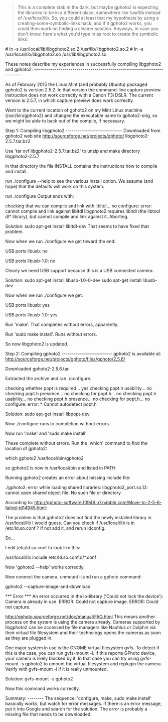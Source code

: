 > This is a complete stab in the dark, but maybe gphoto2 is expecting the libraries to be in a different place, somewhere like /usr/lib instead of /usr/local/lib. So, you could at least test my hypothesis by using a creating-some-symbolic-links hack, and if it gphoto2 works, you could then work on finding a cleaner solution. Anyways, in case you don't know, here's what you'd type in as root to create the symbolic links:

\# ln -s /usr/local/lib/libgphoto2.so.2 /usr/lib/libgphoto2.so.2
\# ln -s /usr/local/lib/libgphoto2.so /usr/lib/libgphoto2.so

These notes describe my experiences in successfully compiling libgphoto2 
and gphoto2. 
\------------------------------------------------------------------------ 

As of February 2015 the Linux Mint (and probably Ubuntu) packaged gphoto2 is 
version 2.5.2.  In that version the command-line capture preview instruction 
does not work correctly with a Canon T3i DSLR.  The current version is 
2.5.7, in which capture preview does work correctly. 

Went to the current location of gphoto2 on my Mint Linux machine 
(/usr/bin/gphoto2) and changed the executable name to gphoto2-orig, so we 
might be able to back out of the compile, if necessary. 

Step 1: Compiling libgphoto2 
\---------------------------- 
Downloaded from gphoto2 web site http://sourceforge.net/projects/gphoto/
libgphoto2-2.5.7.tar.bz2 

Use 'tar xvf libgphoto2-2.5.7.tar.bz2' to unzip and make directory 
libgphoto2-2.5.7 

In that directory the file INSTALL contains the instructions how to 
compile and install. 

run ./configure --help 
to see the various install option. We assume (and hope) that the defaults 
will work on this system. 

run ./configure 
Output ends with: 

checking that we can compile and link with libltdl... no 
configure: error: cannot compile and link against libltdl 
libgphoto2 requires libltdl (the libtool dl* library), 
but cannot compile and link against it. 
Aborting. 

Solution: 
sudo apt-get install libltdl-dev 
That seems to have fixed that problem. 

Now when we run ./configure we get toward the end: 

 USB ports 
  libusb:             no 

 USB ports 
  libusb-1.0:           no 

Clearly we need USB support because this is a USB connected camera. 

Solution: 
sudo apt-get install libusb-1.0-0-dev 
sudo apt-get install libusb-dev 

Now when we run ./configure we get: 

 USB ports 
  libusb:             yes 

 USB ports 
  libusb-1.0:           yes 

Run 'make'. That completes without errors, apparently. 

Run 'sudo make install'. Runs without errors. 

So now libgphoto2 is updated. 

Step 2: Compiling gphoto2 
\------------------------- 
gphoto2 is available at: 
http://sourceforge.net/projects/gphoto/files/gphoto/2.5.6/

Downloaded gphoto2-2.5.6.tar. 

Extracted the archive and ran ./configure. 

checking whether popt is required... yes 
checking popt.h usability... no 
checking popt.h presence... no 
checking for popt.h... no 
checking popt.h usability... no 
checking popt.h presence... no 
checking for popt.h... no 
configure: error: 
\* Cannot autodetect popt.h 

Solution: 
sudo apt-get install libpopt-dev 

Now ./configure runs to completion without errors. 

Now run 'make' and 'sudo make install' 

These complete without errors. Run the 'which' command to find the location 
of gphoto2: 

which gphoto2 
/usr/local/bin/gphoto2 

so gphoto2 is now in /usr/local/bin and listed in PATH. 

Running gphoto2 creates an error about missing include file: 

./gphoto2: error while loading shared libraries: libgphoto2_port.so.12: 
cannot open shared object file: No such file or directory 

According to: 
http://gphoto-software.10949.n7.nabble.com/Move-to-2-5-6-failed-td14945.html:

The problem is that gphoto2 does not find the newly installed library in 
/usr/local/lib I would guess.  Can you check if /usr/local/lib is in 
/etc/ld.so.conf ?  If not add it, and rerun ldconfig. 

So... 

I edit /etc/ld.so.conf to look like this: 

/usr/local/lib 
include /etc/ld.so.conf.d/*.conf 

Now 'gphoto2 --help' works correctly. 

Now connect the camera, unmount it and run a gphoto command: 

gphoto2 --capture-image-and-download 

*** Error *** 
An error occurred in the io-library ('Could not lock the device'): Camera is 
already in use. 
ERROR: Could not capture image. 
ERROR: Could not capture. 

http://gphoto.sourceforge.net/doc/manual/FAQ.html
 This means another process on the system is using the camera already. 
Cameras supported by libgphoto2 can be accessed by file managers like 
Nautilus or Dolphin via their virtual file filesystem and their technology 
opens the cameras as soon as they are plugged in. 

One major system in use is the GNOME virtual filesystem gvfs. To detect if 
this is the case, you can run gvfs-mount -l. If this reports GPhoto device, 
your camera is likely blocked by it. In that case you can try using 
gvfs-mount -s gphoto2 to umount the virtual filesystem and replugin the 
camera. Verify with gvfs-mount -l if it is really unmounted. 

Solution: 
gvfs-mount -s gphoto2 

Now this command works correctly. 

Summary: 
\-------- 
The sequence: 'configure, make, sudo make install' basically works, but 
watch for error messages. If there is an error message, put it into Google 
and search for the solution. The error is probably a missing file that needs 
to be downloaded. 


